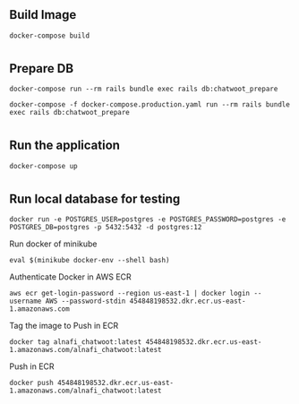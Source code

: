 #

## Build Image
~~~~
docker-compose build
~~~~

#

## Prepare DB
~~~~
docker-compose run --rm rails bundle exec rails db:chatwoot_prepare

docker-compose -f docker-compose.production.yaml run --rm rails bundle exec rails db:chatwoot_prepare
~~~~

#

## Run the application
~~~~
docker-compose up
~~~~

#

#

## Run local database for testing
~~~~
docker run -e POSTGRES_USER=postgres -e POSTGRES_PASSWORD=postgres -e POSTGRES_DB=postgres -p 5432:5432 -d postgres:12
~~~~

Run docker of minikube
~~~~
eval $(minikube docker-env --shell bash)
~~~~

Authenticate Docker in AWS ECR
~~~~
aws ecr get-login-password --region us-east-1 | docker login --username AWS --password-stdin 454848198532.dkr.ecr.us-east-1.amazonaws.com
~~~~
Tag the image to Push in ECR
~~~~
docker tag alnafi_chatwoot:latest 454848198532.dkr.ecr.us-east-1.amazonaws.com/alnafi_chatwoot:latest
~~~~
Push in ECR
~~~~
docker push 454848198532.dkr.ecr.us-east-1.amazonaws.com/alnafi_chatwoot:latest
~~~~

